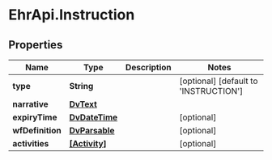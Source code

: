 # EhrApi.Instruction

## Properties
Name | Type | Description | Notes
------------ | ------------- | ------------- | -------------
**type** | **String** |  | [optional] [default to &#x27;INSTRUCTION&#x27;]
**narrative** | [**DvText**](DvText.md) |  | 
**expiryTime** | [**DvDateTime**](DvDateTime.md) |  | [optional] 
**wfDefinition** | [**DvParsable**](DvParsable.md) |  | [optional] 
**activities** | [**[Activity]**](Activity.md) |  | [optional] 
